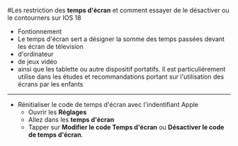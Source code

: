 #Les restriction des **temps d'écran** et comment essayer de le désactiver ou le contourners sur IOS 18

- Fontionnement 
 - Le temps d'écran sert a désigner la somme des temps passées devant les écran de télevision
 - d'ordinateur
 - de jeux vidéo
 - ainsi que les tablette ou autre dispositif portatifs. Il est particuliérement utilise dans les études et recommandations portant sur l'utilisation des écrans par les enfants 
---
- Rénitialiser le code de temps d'écran avec l'indentifiant Apple
  - Ouvrir les **Réglages**
  - Allez dans les **temps d'écran**
  - Tapper sur **Modifier le code Temps d'écran** ou **Désactiver le code de temps d'écran**. 
  
  
